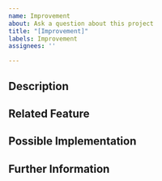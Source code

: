 ```yaml
---
name: Improvement
about: Ask a question about this project
title: "[Improvement]"
labels: Improvement
assignees: ''

---
```



## Description
<!-- The following things are not implemented in a way it should be done -->
<!-- XYZ should be refactored because ... -->
<!-- XYZ could be improved by ... -->


## Related Feature


## Possible Implementation


## Further Information
<!-- Link anything related here-->